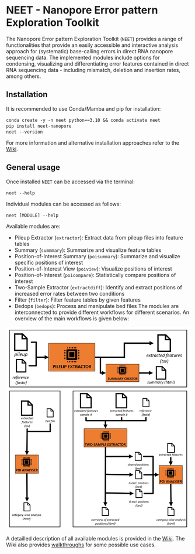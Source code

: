 # NEET - Nanopore Error pattern Exploration Toolkit

The Nanopore Error pattern Exploration Toolkit (`NEET`) provides a range of functionalities that provide an easily accessible and interactive analysis approach for (systematic) base-calling errors in direct RNA nanopore sequencing data. The implemented modules include options for condensing, visualizing and differentiating error features contained in direct RNA sequencing data - including mismatch, deletion and insertion rates, among others.

## Installation

It is recommended to use Conda/Mamba and pip for installation:

```
conda create -y -n neet python==3.10 && conda activate neet
pip install neet-nanopore
neet --version
```

For more information and alternative installation approaches refer to the [Wiki](https://github.com/dietvin/neet/wiki/01-Installation).

## General usage

Once installed `NEET` can be accessed via the terminal:

```
neet --help
```

Individual modules can be accessed as follows:

```
neet [MODULE] --help
```

Available modules are:

- Pileup Extractor (`extractor`): Extract data from pileup files into feature tables
- Summary (`summmary`): Summarize and visualize feature tables
- Position-of-Interest Summary (`poisummary`): Summarize and visualize specific positions of interest
- Position-of-Interest View (`poiview`): Visualize positions of interest
- Position-of-Interest  (`poicompare`): Statistically compare positions of interest
- Two-Sample Extractor (`extractdiff`): Identify and extract positions of increased error rates between two conditions
- Filter (`filter`): Filter feature tables by given features
- Bedops (`bedops`): Process and manipulate bed files
  The modules are interconnected to provide different workflows for different scenarios. An overview of the main workflows is given below:

![Main workflow overview](https://github.com/dietvin/neet/blob/main/images/workflow_overview.jpg)

A detailled description of all available modules is provided in the [Wiki](https://github.com/dietvin/neet/wiki/02-Modules). The Wiki also provides [walkthroughs](https://github.com/dietvin/neet/wiki/03-Example-Workflows) for some possible use cases.
